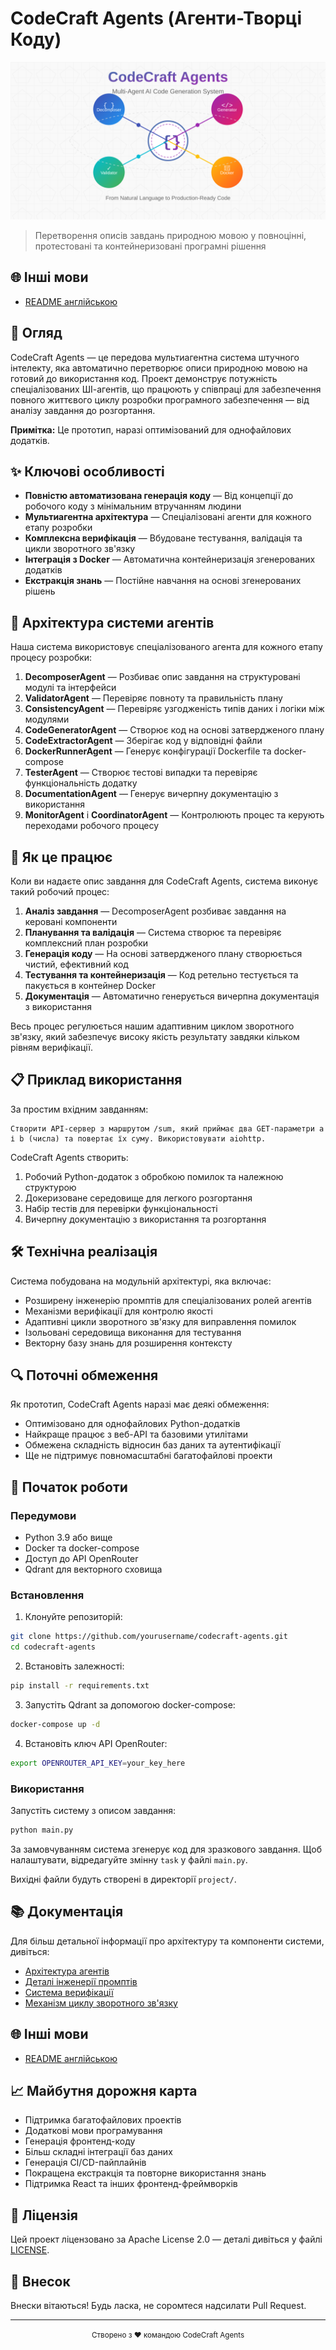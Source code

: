 # CodeCraft Agents (Агенти-Творці Коду)

![CodeCraft Agents Banner](assets/logo.svg)

> Перетворення описів завдань природною мовою у повноцінні, протестовані та контейнеризовані програмні рішення

## 🌐 Інші мови 
- [README англійською](readme.md)


## 🚀 Огляд

CodeCraft Agents — це передова мультиагентна система штучного інтелекту, яка автоматично перетворює описи природною мовою на готовий до використання код. Проект демонструє потужність спеціалізованих ШІ-агентів, що працюють у співпраці для забезпечення повного життєвого циклу розробки програмного забезпечення — від аналізу завдання до розгортання.

**Примітка:** Це прототип, наразі оптимізований для однофайлових додатків.

## ✨ Ключові особливості

- **Повністю автоматизована генерація коду** — Від концепції до робочого коду з мінімальним втручанням людини
- **Мультиагентна архітектура** — Спеціалізовані агенти для кожного етапу розробки
- **Комплексна верифікація** — Вбудоване тестування, валідація та цикли зворотного зв'язку
- **Інтеграція з Docker** — Автоматична контейнеризація згенерованих додатків
- **Екстракція знань** — Постійне навчання на основі згенерованих рішень

## 🤖 Архітектура системи агентів

Наша система використовує спеціалізованого агента для кожного етапу процесу розробки:

1. **DecomposerAgent** — Розбиває опис завдання на структуровані модулі та інтерфейси
2. **ValidatorAgent** — Перевіряє повноту та правильність плану
3. **ConsistencyAgent** — Перевіряє узгодженість типів даних і логіки між модулями
4. **CodeGeneratorAgent** — Створює код на основі затвердженого плану
5. **CodeExtractorAgent** — Зберігає код у відповідні файли
6. **DockerRunnerAgent** — Генерує конфігурації Dockerfile та docker-compose
7. **TesterAgent** — Створює тестові випадки та перевіряє функціональність додатку
8. **DocumentationAgent** — Генерує вичерпну документацію з використання
9. **MonitorAgent** і **CoordinatorAgent** — Контролюють процес та керують переходами робочого процесу

## 🔄 Як це працює

Коли ви надаєте опис завдання для CodeCraft Agents, система виконує такий робочий процес:

1. **Аналіз завдання** — DecomposerAgent розбиває завдання на керовані компоненти
2. **Планування та валідація** — Система створює та перевіряє комплексний план розробки
3. **Генерація коду** — На основі затвердженого плану створюється чистий, ефективний код
4. **Тестування та контейнеризація** — Код ретельно тестується та пакується в контейнер Docker
5. **Документація** — Автоматично генерується вичерпна документація з використання

Весь процес регулюється нашим адаптивним циклом зворотного зв'язку, який забезпечує високу якість результату завдяки кільком рівням верифікації.

## 📋 Приклад використання

За простим вхідним завданням:

```
Створити API-сервер з маршрутом /sum, який приймає два GET-параметри a і b (числа) та повертає їх суму. Використовувати aiohttp.
```

CodeCraft Agents створить:

1. Робочий Python-додаток з обробкою помилок та належною структурою
2. Докеризоване середовище для легкого розгортання
3. Набір тестів для перевірки функціональності
4. Вичерпну документацію з використання та розгортання

## 🛠️ Технічна реалізація

Система побудована на модульній архітектурі, яка включає:

- Розширену інженерію промптів для спеціалізованих ролей агентів
- Механізми верифікації для контролю якості
- Адаптивні цикли зворотного зв'язку для виправлення помилок
- Ізольовані середовища виконання для тестування
- Векторну базу знань для розширення контексту

## 🔍 Поточні обмеження

Як прототип, CodeCraft Agents наразі має деякі обмеження:

- Оптимізовано для однофайлових Python-додатків
- Найкраще працює з веб-API та базовими утилітами
- Обмежена складність відносин баз даних та аутентифікації
- Ще не підтримує повномасштабні багатофайлові проекти

## 🚀 Початок роботи

### Передумови

- Python 3.9 або вище
- Docker та docker-compose
- Доступ до API OpenRouter
- Qdrant для векторного сховища

### Встановлення

1. Клонуйте репозиторій:
```bash
git clone https://github.com/yourusername/codecraft-agents.git
cd codecraft-agents
```

2. Встановіть залежності:
```bash
pip install -r requirements.txt
```

3. Запустіть Qdrant за допомогою docker-compose:
```bash
docker-compose up -d
```

4. Встановіть ключ API OpenRouter:
```bash
export OPENROUTER_API_KEY=your_key_here
```

### Використання

Запустіть систему з описом завдання:

```bash
python main.py
```

За замовчуванням система згенерує код для зразкового завдання. Щоб налаштувати, відредагуйте змінну `task` у файлі `main.py`.

Вихідні файли будуть створені в директорії `project/`.

## 📚 Документація

Для більш детальної інформації про архітектуру та компоненти системи, дивіться:

- [Архітектура агентів](docs/agent-architecture.md)
- [Деталі інженерії промптів](docs/prompts.md)
- [Система верифікації](docs/verification.md)
- [Механізм циклу зворотного зв'язку](docs/feedback-loop.md)

## 🌐 Інші мови

- [README англійською](README.md)

## 📈 Майбутня дорожня карта

- Підтримка багатофайлових проектів
- Додаткові мови програмування
- Генерація фронтенд-коду
- Більш складні інтеграції баз даних
- Генерація CI/CD-пайплайнів
- Покращена екстракція та повторне використання знань
- Підтримка React та інших фронтенд-фреймворків

## 📄 Ліцензія

Цей проект ліцензовано за Apache License 2.0 — деталі дивіться у файлі [LICENSE](LICENSE).

## 🤝 Внесок

Внески вітаються! Будь ласка, не соромтеся надсилати Pull Request.

---

<p align="center">
  <small>Створено з ❤️ командою CodeCraft Agents</small>
</p>
